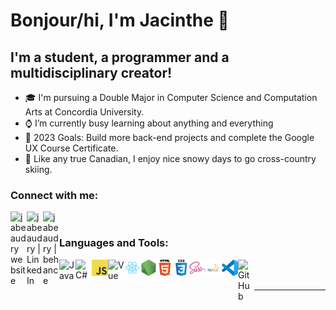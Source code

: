 # Bonjour/hi, I'm Jacinthe 👋

## I'm a student, a programmer and a multidisciplinary creator!

- 🎓 I'm pursuing a Double Major in Computer Science and Computation Arts at Concordia University.
- ⌚ I’m currently busy learning about anything and everything
- 🥅 2023 Goals: Build more back-end projects and complete the Google UX Course Certificate.
- 🎿 Like any true Canadian, I enjoy nice snowy days to go cross-country skiing.

### Connect with me:

[<img align="left" alt="jabeaudry website" width="26px" src="https://user-images.githubusercontent.com/56971054/182206721-38352b34-c1a6-4705-9a7c-fea9e459e520.png" />][website]
[<img align="left" alt="jabeaudry | LinkedIn" width="26px" src="https://user-images.githubusercontent.com/56971054/182206977-5ac71628-6b27-4eb1-b4cb-18c92e814f2c.png" />][linkedin]
[<img align="left" alt="jabeaudry | behance" width="26px" src="https://user-images.githubusercontent.com/56971054/182206566-f902139d-4731-48cb-886f-ea5214f48faf.png" />][behance]





<br />

### Languages and Tools:

<img align="left" alt="Java" width="26px" src="https://user-images.githubusercontent.com/56971054/182205403-acf5c06a-2ab5-4373-bba6-646ebb9c4d22.png" />
<img align="left" alt="C#" width="26px" src="https://user-images.githubusercontent.com/56971054/182205681-8fa9e6e7-d231-4aaf-835f-ffb1e7c39809.png" />
<img align="left" alt="JavaScript" width="26px" src="https://raw.githubusercontent.com/github/explore/80688e429a7d4ef2fca1e82350fe8e3517d3494d/topics/javascript/javascript.png" />
<img align="left" alt="Vue" width="26px" src="https://user-images.githubusercontent.com/56971054/182204663-3bc77897-0910-46f7-8f92-f40516103393.png" />
<img align="left" alt="React" width="26px" src="https://raw.githubusercontent.com/github/explore/80688e429a7d4ef2fca1e82350fe8e3517d3494d/topics/react/react.png" />
<img align="left" alt="Node.js" width="26px" src="https://raw.githubusercontent.com/github/explore/80688e429a7d4ef2fca1e82350fe8e3517d3494d/topics/nodejs/nodejs.png" />
<img align="left" alt="HTML5" width="26px" src="https://raw.githubusercontent.com/github/explore/80688e429a7d4ef2fca1e82350fe8e3517d3494d/topics/html/html.png" />
<img align="left" alt="CSS3" width="26px" src="https://raw.githubusercontent.com/github/explore/80688e429a7d4ef2fca1e82350fe8e3517d3494d/topics/css/css.png" />
<img align="left" alt="Sass" width="26px" src="https://raw.githubusercontent.com/github/explore/80688e429a7d4ef2fca1e82350fe8e3517d3494d/topics/sass/sass.png" />
<img align="left" alt="MySQL" width="26px" src="https://raw.githubusercontent.com/github/explore/80688e429a7d4ef2fca1e82350fe8e3517d3494d/topics/mysql/mysql.png" />
<img align="left" alt="Visual Studio Code" width="26px" src="https://raw.githubusercontent.com/github/explore/80688e429a7d4ef2fca1e82350fe8e3517d3494d/topics/visual-studio-code/visual-studio-code.png" />
<img align="left" alt="GitHub" width="26px" src="https://user-images.githubusercontent.com/56971054/182205983-433bea60-7b0c-4d63-bc86-08b0bdc58dd3.png" />



<br />
<br />

---

[website]: https://jabeaudry.github.io/portfolio/
[linkedin]: https://www.linkedin.com/in/jacinthe-beaudry/
[behance]: https://www.behance.net/jacinthebeaudry1
[project1]: https://github.com/jabeaudry/my-recipes
[project2]: https://github.com/jabeaudry/light-therapy
[project3]: https://github.com/jabeaudry/sharks_simulation
[project4]: https://github.com/jabeaudry/RecursionStack
